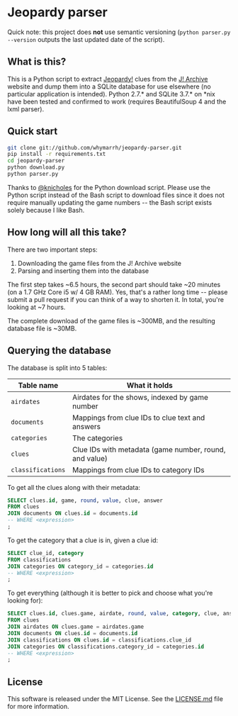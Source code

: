 Jeopardy parser
===============

Quick note: this project does **not** use semantic versioning (`python parser.py --version` outputs the last updated date of the script).

What is this?
-------------

This is a Python script to extract [Jeopardy!] clues from the [J! Archive] website and dump them into a SQLite database for use elsewhere (no particular application is intended). Python 2.7.* and SQLite 3.7.* on *nix have been tested and confirmed to work (requires BeautifulSoup 4 and the lxml parser).

  [Jeopardy!]:http://www.jeopardy.com/
  [J! Archive]:http://j-archive.com/

Quick start
-----------

```bash
git clone git://github.com/whymarrh/jeopardy-parser.git
pip install -r requirements.txt
cd jeopardy-parser
python download.py
python parser.py
```

Thanks to [@knicholes](https://github.com/knicholes) for the Python download script. Please use the Python script instead of the Bash script to download files since it does not require manually updating the game numbers -- the Bash script exists solely because I like Bash.

How long will all this take?
----------------------------

There are two important steps:

1. Downloading the game files from the J! Archive website
2. Parsing and inserting them into the database

The first step takes ~6.5 hours, the second part should take ~20 minutes (on a 1.7 GHz Core i5 w/ 4 GB RAM). Yes, that's a rather long time -- please submit a pull request if you can think of a way to shorten it. In total, you're looking at ~7 hours.

The complete download of the game files is ~300MB, and the resulting database file is ~30MB.

Querying the database
---------------------

The database is split into 5 tables:

| Table name        | What it holds                                          |
| ----------------- | ------------------------------------------------------ |
| `airdates`        | Airdates for the shows, indexed by game number         |
| `documents`       | Mappings from clue IDs to clue text and answers        |
| `categories`      | The categories                                         |
| `clues`           | Clue IDs with metadata (game number, round, and value) |
| `classifications` | Mappings from clue IDs to category IDs                 |

To get all the clues along with their metadata:

```sql
SELECT clues.id, game, round, value, clue, answer
FROM clues
JOIN documents ON clues.id = documents.id
-- WHERE <expression>
;
```

To get the category that a clue is in, given a clue id:

```sql
SELECT clue_id, category
FROM classifications
JOIN categories ON category_id = categories.id
-- WHERE <expression>
;
```

To get everything (although it is better to pick and choose what you're looking for):

```sql
SELECT clues.id, clues.game, airdate, round, value, category, clue, answer
FROM clues
JOIN airdates ON clues.game = airdates.game
JOIN documents ON clues.id = documents.id
JOIN classifications ON clues.id = classifications.clue_id
JOIN categories ON classifications.category_id = categories.id
-- WHERE <expression>
;
```

License
-------

This software is released under the MIT License. See the [LICENSE.md](LICENSE.md) file for more information.
